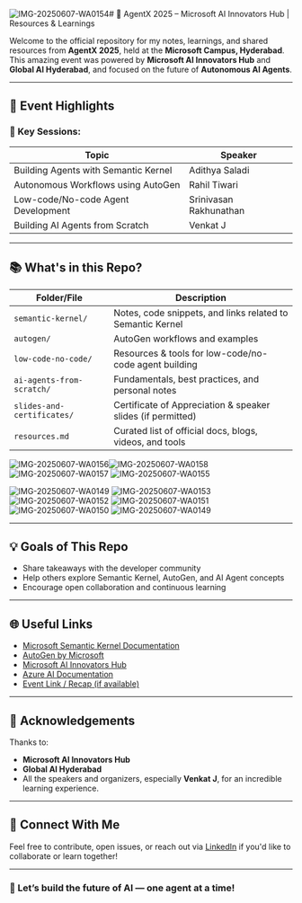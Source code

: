 ![IMG-20250607-WA0154](https://github.com/user-attachments/assets/669b8261-c35c-4d07-a4cd-621c2fbe53af)# 🤖 AgentX 2025 – Microsoft AI Innovators Hub | Resources & Learnings

Welcome to the official repository for my notes, learnings, and shared resources from **AgentX 2025**, held at the **Microsoft Campus, Hyderabad**. This amazing event was powered by **Microsoft AI Innovators Hub** and **Global AI Hyderabad**, and focused on the future of **Autonomous AI Agents**.

---

## 🌟 Event Highlights

### 🧠 Key Sessions:
| Topic | Speaker |
|-------|---------|
| Building Agents with Semantic Kernel | Adithya Saladi |
| Autonomous Workflows using AutoGen | Rahil Tiwari |
| Low-code/No-code Agent Development | Srinivasan Rakhunathan |
| Building AI Agents from Scratch | Venkat J |

---

## 📚 What's in this Repo?

| Folder/File | Description |
|-------------|-------------|
| `semantic-kernel/` | Notes, code snippets, and links related to Semantic Kernel |
| `autogen/` | AutoGen workflows and examples |
| `low-code-no-code/` | Resources & tools for low-code/no-code agent building |
| `ai-agents-from-scratch/` | Fundamentals, best practices, and personal notes |
| `slides-and-certificates/` | Certificate of Appreciation & speaker slides (if permitted) |
| `resources.md` | Curated list of official docs, blogs, videos, and tools |
![IMG-20250607-WA0156](https://github.com/user-attachments/assets/c1dd78a3-37d5-4984-9996-2356d1016d25)![IMG-20250607-WA0158](https://github.com/user-attachments/assets/674586d5-7065-4c71-879a-0f452548e73f)
![IMG-20250607-WA0157](https://github.com/user-attachments/assets/d63a6601-3de3-4db6-9906-252ed6590707)
![IMG-20250607-WA0155](https://github.com/user-attachments/assets/dbc08cfc-3cf9-4a0d-a573-e2275feb7afa)

![IMG-20250607-WA0149](https://github.com/user-attachments/assets/dcde652e-29f0-4df6-9791-686881d3498f)
![IMG-20250607-WA0153](https://github.com/user-attachments/assets/e3e07617-d878-4cae-8255-aafda5589558)
![IMG-20250607-WA0152](https://github.com/user-attachments/assets/7e6b9c6b-d2b1-4630-aa59-7b7b953ba484)
![IMG-20250607-WA0151](https://github.com/user-attachments/assets/d4c4ac87-14a6-4d11-ad13-60f1ccff1ff2)
![IMG-20250607-WA0150](https://github.com/user-attachments/assets/2a88f67e-bb02-49f1-a616-3797f4e1aa8f)
![IMG-20250607-WA0149](https://github.com/user-attachments/assets/500c88c2-b9e4-49f7-a004-64dd2dc61983)

-----

## 💡 Goals of This Repo

- Share takeaways with the developer community
- Help others explore Semantic Kernel, AutoGen, and AI Agent concepts
- Encourage open collaboration and continuous learning

---

## 🌐 Useful Links

- [Microsoft Semantic Kernel Documentation](https://aka.ms/semantic-kernel)
- [AutoGen by Microsoft](https://github.com/microsoft/autogen)
- [Microsoft AI Innovators Hub](https://ai-innovatorshub.microsoft.com)
- [Azure AI Documentation](https://learn.microsoft.com/en-us/azure/ai-services/)
- [Event Link / Recap (if available)](https://your-event-link.com)

---

## 🙌 Acknowledgements

Thanks to:
- **Microsoft AI Innovators Hub**
- **Global AI Hyderabad**
- All the speakers and organizers, especially **Venkat J**, for an incredible learning experience.

---

## 📩 Connect With Me

Feel free to contribute, open issues, or reach out via [LinkedIn](https://www.linkedin.com/in/your-profile) if you'd like to collaborate or learn together!

---

### 🚀 Let’s build the future of AI — one agent at a time!

